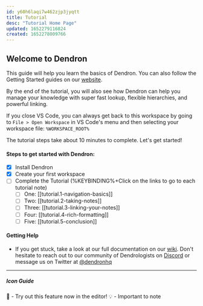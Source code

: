 ```yaml
---
id: y60h6laqi7w462zjp3jyqtt
title: Tutorial
desc: "Tutorial Home Page"
updated: 1652279116824
created: 1652278009766
---
```


## Welcome to Dendron

This guide will help you learn the basics of Dendron. You can also follow the Getting Started guides on our [website](https://wiki.dendron.so/notes/678c77d9-ef2c-4537-97b5-64556d6337f1.html).

By the end of the tutorial, you will also see how Dendron can help you manage your knowledge with super fast lookup, flexible hierarchies, and powerful linking.

If you close VS Code, you can always get back to this workspace by going to `File > Open Workspace` in VS Code's menu and then selecting your workspace file: `%WORKSPACE_ROOT%`

The tutorial steps take about 10 minutes to complete. Let's get started!

#### Steps to get started with Dendron:

- [x] Install Dendron
- [x] Create your first workspace
- [ ] Complete the Tutorial (%KEYBINDING%+Click on the links to go to each tutorial note)
  - [ ] One: [[tutorial.1-navigation-basics]]
  - [ ] Two: [[tutorial.2-taking-notes]]
  - [ ] Three: [[tutorial.3-linking-your-notes]]
  - [ ] Four: [[tutorial.4-rich-formatting]]
  - [ ] Five: [[tutorial.5-conclusion]]

#### Getting Help

- If you get stuck, take a look at our full documentation on our [wiki](https://wiki.dendron.so/). Don't hesitate to reach out to our community of Dendrologists on [Discord](https://discord.com/invite/AE3NRw9) or message us on Twitter at [@dendronhq](https://twitter.com/dendronhq)

---

##### Icon Guide

🌱 - Try out this feature now in the editor!
💡 - Important to note
